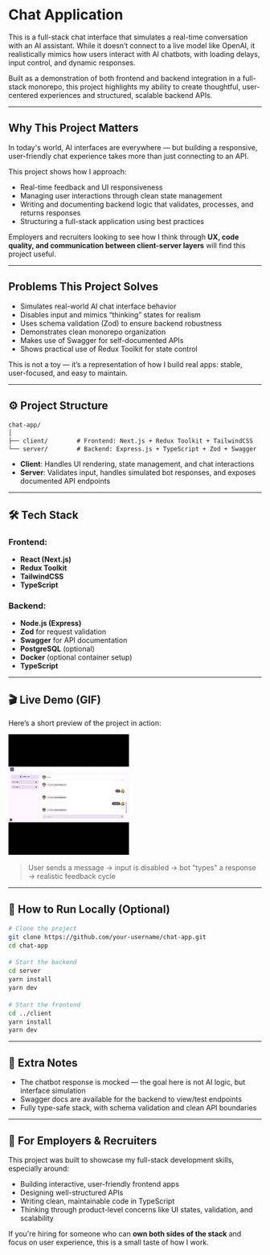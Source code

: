 # Chat Application

This is a full-stack chat interface that simulates a real-time conversation with an AI assistant. While it doesn’t connect to a live model like OpenAI, it realistically mimics how users interact with AI chatbots, with loading delays, input control, and dynamic responses.

Built as a demonstration of both frontend and backend integration in a full-stack monorepo, this project highlights my ability to create thoughtful, user-centered experiences and structured, scalable backend APIs.

---

## Why This Project Matters

In today's world, AI interfaces are everywhere — but building a responsive, user-friendly chat experience takes more than just connecting to an API.

This project shows how I approach:

- Real-time feedback and UI responsiveness
- Managing user interactions through clean state management
- Writing and documenting backend logic that validates, processes, and returns responses
- Structuring a full-stack application using best practices

Employers and recruiters looking to see how I think through **UX, code quality, and communication between client-server layers** will find this project useful.

---

## Problems This Project Solves

- Simulates real-world AI chat interface behavior
- Disables input and mimics “thinking” states for realism
- Uses schema validation (Zod) to ensure backend robustness
- Demonstrates clean monorepo organization
- Makes use of Swagger for self-documented APIs
- Shows practical use of Redux Toolkit for state control

This is not a toy — it’s a representation of how I build real apps: stable, user-focused, and easy to maintain.

---

## ⚙️ Project Structure

```
chat-app/
│
├── client/        # Frontend: Next.js + Redux Toolkit + TailwindCSS
└── server/        # Backend: Express.js + TypeScript + Zod + Swagger
```

- **Client**: Handles UI rendering, state management, and chat interactions
- **Server**: Validates input, handles simulated bot responses, and exposes documented API endpoints

---

## 🛠️ Tech Stack

### Frontend:

- **React (Next.js)**
- **Redux Toolkit**
- **TailwindCSS**
- **TypeScript**

### Backend:

- **Node.js (Express)**
- **Zod** for request validation
- **Swagger** for API documentation
- **PostgreSQL** (optional)
- **Docker** (optional container setup)
- **TypeScript**

---

## 🎬 Live Demo (GIF)

Here’s a short preview of the project in action:

![Chat Demo](chat-app.gif)

> User sends a message → input is disabled → bot "types" a response → realistic feedback cycle

---

## 📄 How to Run Locally (Optional)

```bash
# Clone the project
git clone https://github.com/your-username/chat-app.git
cd chat-app

# Start the backend
cd server
yarn install
yarn dev

# Start the frontend
cd ../client
yarn install
yarn dev
```

---

## 🧩 Extra Notes

- The chatbot response is mocked — the goal here is not AI logic, but interface simulation
- Swagger docs are available for the backend to view/test endpoints
- Fully type-safe stack, with schema validation and clean API boundaries

---

## 💼 For Employers & Recruiters

This project was built to showcase my full-stack development skills, especially around:

- Building interactive, user-friendly frontend apps
- Designing well-structured APIs
- Writing clean, maintainable code in TypeScript
- Thinking through product-level concerns like UI states, validation, and scalability

If you're hiring for someone who can **own both sides of the stack** and focus on user experience, this is a small taste of how I work.
